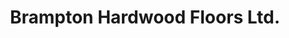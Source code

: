 ---
title: "Brampton Hardwood Floors Ltd."
url: /brampton/brampton-hardwood-floors-ltd/
shop: Fußböden
---
